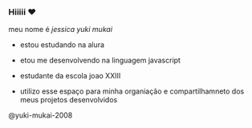### Hiiiii ❤️

meu nome é *jessica yuki mukai*

- estou estudando na alura

- etou me desenvolvendo na linguagem javascript
  
- estudante da escola joao XXIII

- utilizo esse espaço para minha organiação e compartilhamneto dos meus projetos desenvolvidos 

@yuki-mukai-2008
